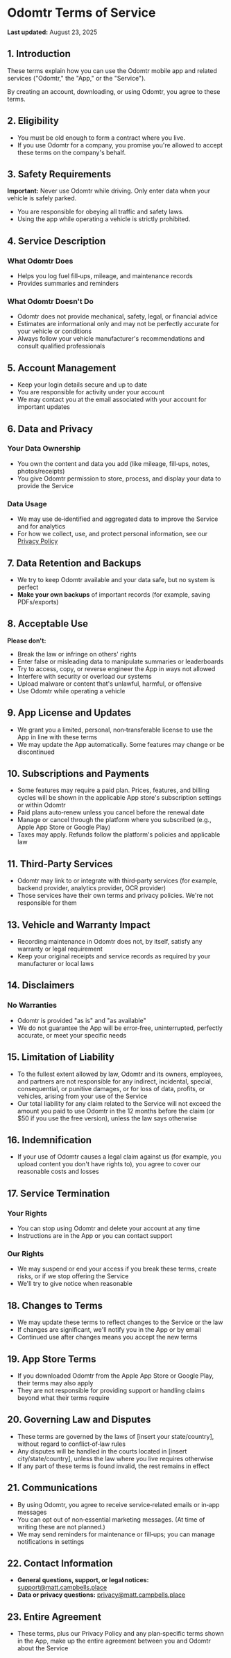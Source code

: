 # Odomtr Terms of Service

**Last updated:** August 23, 2025

## 1. Introduction

These terms explain how you can use the Odomtr mobile app and related services ("Odomtr," the "App," or the "Service").

By creating an account, downloading, or using Odomtr, you agree to these terms.

## 2. Eligibility

- You must be old enough to form a contract where you live.
- If you use Odomtr for a company, you promise you're allowed to accept these terms on the company's behalf.

## 3. Safety Requirements

**Important:** Never use Odomtr while driving. Only enter data when your vehicle is safely parked.

- You are responsible for obeying all traffic and safety laws.
- Using the app while operating a vehicle is strictly prohibited.

## 4. Service Description

### What Odomtr Does
- Helps you log fuel fill‑ups, mileage, and maintenance records
- Provides summaries and reminders

### What Odomtr Doesn't Do
- Odomtr does not provide mechanical, safety, legal, or financial advice
- Estimates are informational only and may not be perfectly accurate for your vehicle or conditions
- Always follow your vehicle manufacturer's recommendations and consult qualified professionals

## 5. Account Management

- Keep your login details secure and up to date
- You are responsible for activity under your account
- We may contact you at the email associated with your account for important updates

## 6. Data and Privacy

### Your Data Ownership
- You own the content and data you add (like mileage, fill‑ups, notes, photos/receipts)
- You give Odomtr permission to store, process, and display your data to provide the Service

### Data Usage
- We may use de‑identified and aggregated data to improve the Service and for analytics
- For how we collect, use, and protect personal information, see our [Privacy Policy](/privacy)

## 7. Data Retention and Backups

- We try to keep Odomtr available and your data safe, but no system is perfect
- **Make your own backups** of important records (for example, saving PDFs/exports)

## 8. Acceptable Use

**Please don't:**
- Break the law or infringe on others' rights
- Enter false or misleading data to manipulate summaries or leaderboards
- Try to access, copy, or reverse engineer the App in ways not allowed
- Interfere with security or overload our systems
- Upload malware or content that's unlawful, harmful, or offensive
- Use Odomtr while operating a vehicle

## 9. App License and Updates

- We grant you a limited, personal, non‑transferable license to use the App in line with these terms
- We may update the App automatically. Some features may change or be discontinued

## 10. Subscriptions and Payments

- Some features may require a paid plan. Prices, features, and billing cycles will be shown in the applicable App store's subscription settings or within Odomtr
- Paid plans auto‑renew unless you cancel before the renewal date
- Manage or cancel through the platform where you subscribed (e.g., Apple App Store or Google Play)
- Taxes may apply. Refunds follow the platform's policies and applicable law

## 11. Third‑Party Services

- Odomtr may link to or integrate with third‑party services (for example, backend provider, analytics provider, OCR provider)
- Those services have their own terms and privacy policies. We're not responsible for them


## 13. Vehicle and Warranty Impact

- Recording maintenance in Odomtr does not, by itself, satisfy any warranty or legal requirement
- Keep your original receipts and service records as required by your manufacturer or local laws

## 14. Disclaimers

### No Warranties
- Odomtr is provided "as is" and "as available"
- We do not guarantee the App will be error‑free, uninterrupted, perfectly accurate, or meet your specific needs

## 15. Limitation of Liability

- To the fullest extent allowed by law, Odomtr and its owners, employees, and partners are not responsible for any indirect, incidental, special, consequential, or punitive damages, or for loss of data, profits, or vehicles, arising from your use of the Service
- Our total liability for any claim related to the Service will not exceed the amount you paid to use Odomtr in the 12 months before the claim (or $50 if you use the free version), unless the law says otherwise

## 16. Indemnification

- If your use of Odomtr causes a legal claim against us (for example, you upload content you don't have rights to), you agree to cover our reasonable costs and losses

## 17. Service Termination

### Your Rights
- You can stop using Odomtr and delete your account at any time
- Instructions are in the App or you can contact support

### Our Rights
- We may suspend or end your access if you break these terms, create risks, or if we stop offering the Service
- We'll try to give notice when reasonable

## 18. Changes to Terms

- We may update these terms to reflect changes to the Service or the law
- If changes are significant, we'll notify you in the App or by email
- Continued use after changes means you accept the new terms

## 19. App Store Terms

- If you downloaded Odomtr from the Apple App Store or Google Play, their terms may also apply
- They are not responsible for providing support or handling claims beyond what their terms require

## 20. Governing Law and Disputes

- These terms are governed by the laws of [insert your state/country], without regard to conflict‑of‑law rules
- Any disputes will be handled in the courts located in [insert city/state/country], unless the law where you live requires otherwise
- If any part of these terms is found invalid, the rest remains in effect

## 21. Communications

- By using Odomtr, you agree to receive service‑related emails or in‑app messages
- You can opt out of non‑essential marketing messages. (At time of writing these are not planned.)
- We may send reminders for maintenance or fill‑ups; you can manage notifications in settings

## 22. Contact Information

- **General questions, support, or legal notices:** support@matt.campbells.place
- **Data or privacy questions:** privacy@matt.campbells.place

## 23. Entire Agreement

- These terms, plus our Privacy Policy and any plan‑specific terms shown in the App, make up the entire agreement between you and Odomtr about the Service


